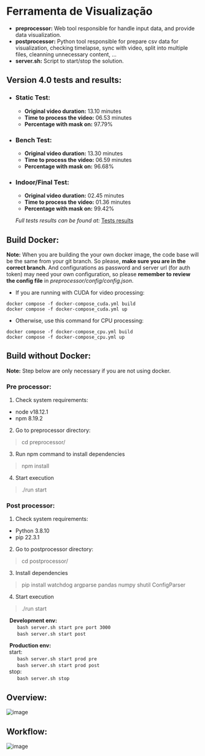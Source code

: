 # Ferramenta de Visualização

- **preprocessor:** Web tool responsible for handle input data, and provide data visualization.
- **postprocessor:** Python tool responsible for prepare csv data for visualization, checking timelapse, sync with video, split into multiple files, cleanning unnecessary content, ...
- **server.sh:** Script to start/stop the solution.

## Version 4.0 tests and results:

- ### Static Test:
  - **Original video duration:** 13.10 minutes
  - **Time to process the video:** 06.53 minutes
  - **Percentage with mask on:** 97.79%
  
- ### Bench Test:
  - **Original video duration:** 13.30 minutes
  - **Time to process the video:** 06.59 minutes
  - **Percentage with mask on:** 96.68%
  
- ### Indoor/Final Test:
  - **Original video duration:** 02.45 minutes
  - **Time to process the video:** 01.36 minutes
  - **Percentage with mask on:** 99.42%

  *Full tests results can be found at:* [Tests results](https://drive.google.com/file/d/1G-EFDLe-UU6y-JhldMcDE6GRYTQBmiMx/view?usp=sharing)



## Build Docker:
**Note:** When you are building the your own docker image, the code base will be the same from your git branch. So please, **make sure you are in the correct branch**. And configurations as password and server url (for auth token) may need your own configuration, so please **remember to review the config file** in *preprocessor/config/config.json*.

- If you are running with CUDA for video processing:
```
docker compose -f docker-compose_cuda.yml build
docker compose -f docker-compose_cuda.yml up
```
- Otherwise, use this command for CPU processing:
```
docker compose -f docker-compose_cpu.yml build
docker compose -f docker-compose_cpu.yml up
```
## Build without Docker:
**Note:** Step below are only necessary if you are not using docker.
### Pre processor:
1) Check system requirements:
- node v18.12.1
- npm 8.19.2

2) Go to preprocessor directory:
> cd preprocessor/

3) Run npm command to install dependencies
> npm install

4) Start execution
> ./run start <port>

### Post processor:
1) Check system requirements:
- Python 3.8.10
- pip 22.3.1

2) Go to postprocessor directory:
> cd postprocessor/

3) Install dependencies
> pip install watchdog argparse pandas numpy  shutil ConfigParser

4) Start execution
> ./run start

&nbsp;&nbsp;**Development env:**\
&emsp;&emsp;`bash server.sh start pre port 3000`\
&emsp;&emsp;`bash server.sh start post`

&nbsp;&nbsp;**Production env:**\
&ensp;start:\
&emsp;&emsp;`bash server.sh start prod pre`\
&emsp;&emsp;`bash server.sh start prod post`\
&ensp;stop:\
&emsp;&emsp;`bash server.sh stop`

## Overview:
![image](https://github.com/H-IAAC/viewer_tool/assets/117912051/1f22038c-1ac9-4baf-b62f-24199b02e7e5)

## Workflow:
![image](https://github.com/H-IAAC/viewer_tool/assets/117912051/8c9757e7-24d1-45ee-981a-bb88e9c57bed)


